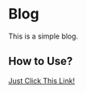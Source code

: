 # Blog
This is a simple blog.

## How to Use?
[Just Click This Link!](https://blog-kujjpddowo.now.s://blog-kujjpddowo.now.sh)
